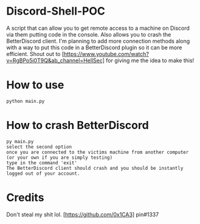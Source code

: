 # Discord-Shell-POC
A script that can allow you to get remote access to a machine on Discord via them putting code in the console. Also allows you to crash the BetterDiscord client. I'm planning to add more connection methods along with a way to put this code in a BetterDiscord plugin so it can be more efficient.
Shout out to [https://www.youtube.com/watch?v=RgBPo5i0T9Q&ab_channel=HellSec] for giving me the idea to make this!

# How to use
```
python main.py
```
# How to crash BetterDiscord
```
py main.py
select the second option
once you are connected to the victims machine from another computer (or your own if you are simply testing)
type in the command 'exit'
The BetterDiscord client should crash and you should be instantly logged out of your account.
```
# Credits
Don't steal my shit lol.
[https://github.com/0x1CA3]
pin#1337
